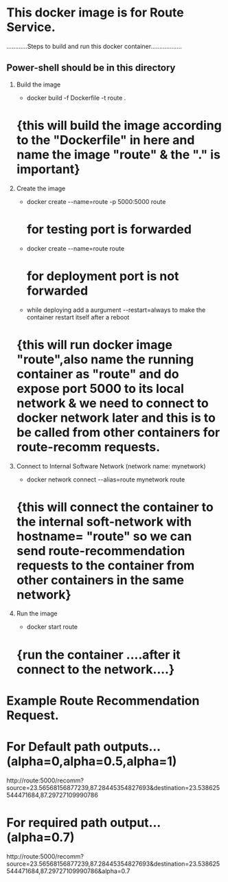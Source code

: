 # This docker image is for Route Service.

............Steps to build and run this docker container..................
## Power-shell should be in this directory

1. Build the image
    + docker build -f Dockerfile -t route . 

    # {this will build the image according to the "Dockerfile" in here and name the image "route" & the "." is important}

2. Create the image
    + docker create --name=route -p 5000:5000 route 
      # for testing port is forwarded
      
    + docker create --name=route route 
      # for deployment port is not forwarded

    + while deploying add a aurgument --restart=always to make the container restart itself after a reboot

    # {this will run docker image "route",also name the running container as "route" and do expose port 5000 to its local network & we need to connect to docker network later and this is to be called from other containers for route-recomm requests.

3. Connect to Internal Software Network (network name: mynetwork)
    + docker network connect --alias=route mynetwork route

    # {this will connect the container to the internal soft-network with hostname= "route" so we can send route-recommendation requests to the container from other containers in the same network}

4. Run the image
    + docker start route

    # {run the container ....after it connect to the network....}

# Example Route Recommendation Request.
# For Default path outputs...(alpha=0,alpha=0.5,alpha=1) 
http://route:5000/recomm?source=23.56568156877239,87.28445354827693&destination=23.538625544471684,87.29727109990786

# For required path output...(alpha=0.7) 
http://route:5000/recomm?source=23.56568156877239,87.28445354827693&destination=23.538625544471684,87.29727109990786&alpha=0.7